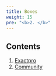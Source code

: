 ```yaml
---
title: Boxes
weight: 15
pre: "<b>2. </b>"
---
```


## Contents
1. [Exactpro](boxes/exactpro)
2. [Community](boxes/community)

